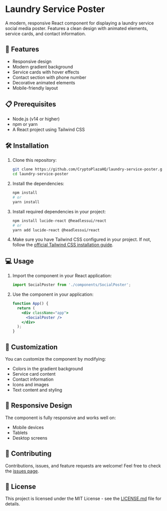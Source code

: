 # Laundry Service Poster

A modern, responsive React component for displaying a laundry service social media poster. Features a clean design with animated elements, service cards, and contact information.

## 🚀 Features

- Responsive design
- Modern gradient background
- Service cards with hover effects
- Contact section with phone number
- Decorative animated elements
- Mobile-friendly layout

## 📋 Prerequisites

- Node.js (v14 or higher)
- npm or yarn
- A React project using Tailwind CSS

## 🛠️ Installation

1. Clone this repository:
   ```bash
   git clone https://github.com/CryptoPlazaHQ/laundry-service-poster.git
   cd laundry-service-poster
   ```

2. Install the dependencies:
   ```bash
   npm install
   # or
   yarn install
   ```

3. Install required dependencies in your project:
   ```bash
   npm install lucide-react @headlessui/react
   # or
   yarn add lucide-react @headlessui/react
   ```

4. Make sure you have Tailwind CSS configured in your project. If not, follow the [official Tailwind CSS installation guide](https://tailwindcss.com/docs/installation).

## 💻 Usage

1. Import the component in your React application:
   ```jsx
   import SocialPoster from './components/SocialPoster';
   ```

2. Use the component in your application:
   ```jsx
   function App() {
     return (
       <div className="app">
         <SocialPoster />
       </div>
     );
   }
   ```

## 🎨 Customization

You can customize the component by modifying:

- Colors in the gradient background
- Service card content
- Contact information
- Icons and images
- Text content and styling

## 📱 Responsive Design

The component is fully responsive and works well on:
- Mobile devices
- Tablets
- Desktop screens

## 🤝 Contributing

Contributions, issues, and feature requests are welcome! Feel free to check the [issues page](https://github.com/CryptoPlazaHQ/laundry-service-poster/issues).

## 📄 License

This project is licensed under the MIT License - see the [LICENSE.md](LICENSE.md) file for details.